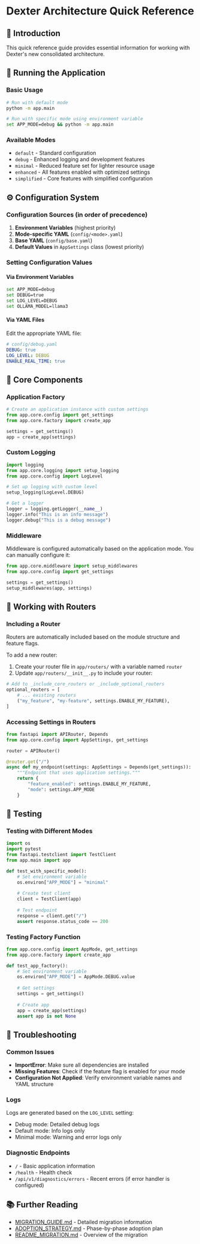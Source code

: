 # Dexter Architecture Quick Reference

## 📝 Introduction

This quick reference guide provides essential information for working with Dexter's new consolidated architecture.

## 🚀 Running the Application

### Basic Usage

```bash
# Run with default mode
python -m app.main

# Run with specific mode using environment variable
set APP_MODE=debug && python -m app.main
```

### Available Modes

- `default` - Standard configuration
- `debug` - Enhanced logging and development features
- `minimal` - Reduced feature set for lighter resource usage
- `enhanced` - All features enabled with optimized settings
- `simplified` - Core features with simplified configuration

## ⚙️ Configuration System

### Configuration Sources (in order of precedence)

1. **Environment Variables** (highest priority)
2. **Mode-specific YAML** (`config/<mode>.yaml`)
3. **Base YAML** (`config/base.yaml`) 
4. **Default Values** in `AppSettings` class (lowest priority)

### Setting Configuration Values

#### Via Environment Variables

```bash
set APP_MODE=debug
set DEBUG=true
set LOG_LEVEL=DEBUG
set OLLAMA_MODEL=llama3
```

#### Via YAML Files

Edit the appropriate YAML file:

```yaml
# config/debug.yaml
DEBUG: true
LOG_LEVEL: DEBUG
ENABLE_REAL_TIME: true
```

## 🧩 Core Components

### Application Factory

```python
# Create an application instance with custom settings
from app.core.config import get_settings
from app.core.factory import create_app

settings = get_settings()
app = create_app(settings)
```

### Custom Logging

```python
import logging
from app.core.logging import setup_logging
from app.core.config import LogLevel

# Set up logging with custom level
setup_logging(LogLevel.DEBUG)

# Get a logger
logger = logging.getLogger(__name__)
logger.info("This is an info message")
logger.debug("This is a debug message")
```

### Middleware

Middleware is configured automatically based on the application mode. You can manually configure it:

```python
from app.core.middleware import setup_middlewares
from app.core.config import get_settings

settings = get_settings()
setup_middlewares(app, settings)
```

## 🔗 Working with Routers

### Including a Router

Routers are automatically included based on the module structure and feature flags.

To add a new router:

1. Create your router file in `app/routers/` with a variable named `router`
2. Update `app/routers/__init__.py` to include your router:

```python
# Add to _include_core_routers or _include_optional_routers
optional_routers = [
    # ... existing routers
    ("my_feature", "my-feature", settings.ENABLE_MY_FEATURE),
]
```

### Accessing Settings in Routers

```python
from fastapi import APIRouter, Depends
from app.core.config import AppSettings, get_settings

router = APIRouter()

@router.get("/")
async def my_endpoint(settings: AppSettings = Depends(get_settings)):
    """Endpoint that uses application settings."""
    return {
        "feature_enabled": settings.ENABLE_MY_FEATURE,
        "mode": settings.APP_MODE
    }
```

## 🧪 Testing

### Testing with Different Modes

```python
import os
import pytest
from fastapi.testclient import TestClient
from app.main import app

def test_with_specific_mode():
    # Set environment variable
    os.environ["APP_MODE"] = "minimal"
    
    # Create test client
    client = TestClient(app)
    
    # Test endpoint
    response = client.get("/")
    assert response.status_code == 200
```

### Testing Factory Function

```python
from app.core.config import AppMode, get_settings
from app.core.factory import create_app

def test_app_factory():
    # Set environment variable
    os.environ["APP_MODE"] = AppMode.DEBUG.value
    
    # Get settings
    settings = get_settings()
    
    # Create app
    app = create_app(settings)
    assert app is not None
```

## 🚨 Troubleshooting

### Common Issues

- **ImportError**: Make sure all dependencies are installed
- **Missing Features**: Check if the feature flag is enabled for your mode
- **Configuration Not Applied**: Verify environment variable names and YAML structure

### Logs

Logs are generated based on the `LOG_LEVEL` setting:
- Debug mode: Detailed debug logs
- Default mode: Info logs only
- Minimal mode: Warning and error logs only

### Diagnostic Endpoints

- `/` - Basic application information
- `/health` - Health check
- `/api/v1/diagnostics/errors` - Recent errors (if error handler is configured)

## 📚 Further Reading

- [MIGRATION_GUIDE.md](MIGRATION_GUIDE.md) - Detailed migration information
- [ADOPTION_STRATEGY.md](ADOPTION_STRATEGY.md) - Phase-by-phase adoption plan
- [README_MIGRATION.md](README_MIGRATION.md) - Overview of the migration
